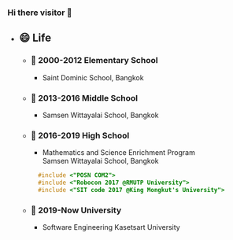 ### Hi there visitor 👋

* ## 😄 Life
  * ### 🏫 2000-2012 Elementary School
    * Saint Dominic School, Bangkok
  * ### 🏫 2013-2016 Middle School
    * Samsen Wittayalai School, Bangkok
  * ### 🏫 2016-2019 High School
    * Mathematics and Science Enrichment Program <br>
      Samsen Wittayalai School, Bangkok
    ```c
      #include <"POSN COM2">
      #include <"Robocon 2017 @RMUTP University">
      #include <"SIT code 2017 @King Mongkut's University">
    ```
  * ### 🏫 2019-Now University
    * Software Engineering Kasetsart University
